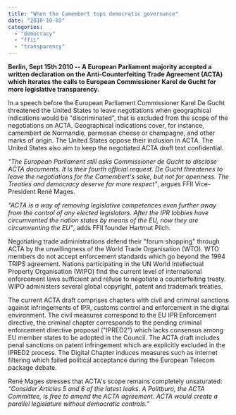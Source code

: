 ```yaml
---
title: "When the Camembert tops democratic governance"
date: "2010-10-03"
categories: 
  - "democracy"
  - "ffii"
  - "transparency"
---
```


**Berlin, Sept 15th 2010 -- A European Parliament majority accepted a written declaration on the Anti-Counterfeiting Trade Agreement (ACTA) which iterates the calls to European Commissioner Karel de Gucht for more legislative transparency.**

In a speech before the European Parliament Commissioner Karel De Gucht threatened the United States to leave negotiations when geographical indications would be "discriminated", that is excluded from the scope of the negotiations on ACTA. Geographical indications cover, for instance, camembert de Normandie, parmesan cheese or champagne, and other marks of origin. The United States oppose their inclusion in ACTA. The United States also aim to keep the negotiated ACTA draft text confidential.

_"The European Parliament still asks Commissioner de Gucht to disclose ACTA documents. It is their fourth official request. De Gucht threatenes to leave the negotiations for the Camembert's sake, but not for openness. The Treaties and democracy deserve far more respect"_, argues FFII Vice-President René Mages.

_"ACTA is a way of removing legislative competences even further away from the control of any elected legislators. After the IPR lobbies have circumvented the nation states by means of the EU, now they are circumventing the EU"_, adds FFII founder Hartmut Pilch.

Negotiating trade administrations defend their "forum shopping" through ACTA by the unwillingness of the World Trade Organisation (WTO). WTO members do not accept enforcement standards which go beyond the 1994 TRIPS agreement. Nations participating in the UN World Intellectual Property Organisation (WIPO) find the current level of international enforcement laws sufficient and refuse to negotiate a counterfeiting treaty. WIPO administers several global copyright, patent and trademark treaties.

The current ACTA draft comprises chapters with civil and criminal sanctions against infringements of IPR, customs control and enforcement in the digital environment. The civil measures correspond to the EU IPR Enforcement directive, the criminal chapter corresponds to the pending criminal enforcement directive proposal ("IPRED2") which lacks consensus among EU member states to be adopted in the Council. The ACTA draft includes penal sanctions on patent infringement which are explicitly excluded in the IPRED2 process. The Digital Chapter induces measures such as internet filtering which failed political acceptance during the European Telecom package debate.

René Mages stresses that ACTA's scope remains completely unsaturated: _"Consider Articles 5 and 6 of the latest leaks. A Politburo, the ACTA Committee, is free to amend the ACTA agreement. ACTA would create a parallel legislature without democratic controls."_
